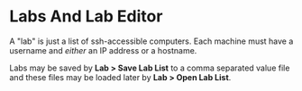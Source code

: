 # Labs And Lab Editor

A "lab" is just a list of ssh-accessible computers. Each machine must have a username and *either* an IP address or a hostname.

Labs may be saved by **Lab > Save Lab List** to a comma separated value file and these files may be loaded later by **Lab > Open Lab List**.
